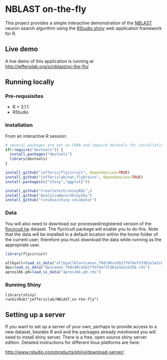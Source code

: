 # NBLAST on-the-fly
This project provides a simple interactive demonstration of the [NBLAST](http://flybrain.mrc-lmb.cam.ac.uk/si/nblast) neuron search algorithm using the [RStudio shiny](http://shiny.rstudio.com/) web application framework for R.

## Live demo

A live demo of this application is running at <http://jefferislab.org/si/nblast/on-the-fly/>
## Running locally

### Pre-requsisites

* R > 3.1.1
* RStudio

### Installation 
From an interactive R session:
```r
# several packages are not on CRAN and require devtools for installation
if(!require("devtools")) {
  install.packages("devtools")
  library(devtools)
}

install_github("jefferis/flycircuit", dependencies=TRUE)
install_github("jefferislab/nat.flybrains", dependencies=TRUE)
install.packages(c("shiny","ggplot2"))

install_github("trestletech/shinyRGL",)
install_github("AnalytixWare/ShinySky")
install_github("rstudio/shiny-incubator")
```
### Data
You will also need to download our processed/registered version of the 
[flycircuit.tw](http://flycircuit.tw) dataset. The flycircuit package will 
enable you to do this. Note that the data will be installed in a default location
within the home folder of the current user; therefore you must download the data
while running as the appropriate user.

```r
library(flycircuit)

allbyall=load_si_data("allbyallblastcanon_f9dc90ce5b2ffb74af37db1e3a2cb35b.desc")
dps=load_si_data("dpscanon_f9dc90ce5b2ffb74af37db1e3a2cb35b.rds")
apres16k.p0=load_si_data("apres16k.p0.rds")
```

### Running Shiny
```
library(shiny)
runGitHub("jefferislab/NBLAST_on-the-fly")
```
## Setting up a server
If you want to set up a server of your own, perhaps to provide access to a new dataset, besides R and and the packages already mentioned you will need to install shiny server. There is a free, open source shiny server edition. Detailed instructions for different linux platforms are here:

http://www.rstudio.com/products/shiny/download-server/
